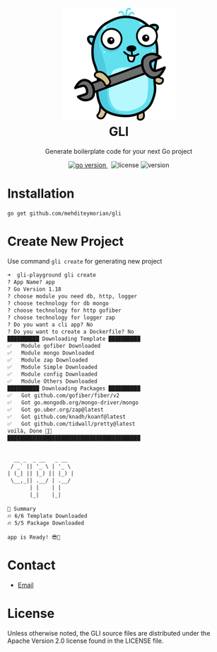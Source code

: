 <h1 align="center">
<img alt="Koi logo" src="assets/logo.svg" width="256px"/><br/>
GLI
</h1>
<p align="center">Generate boilerplate code for your next Go project</p>

<p align="center">
<a href="https://pkg.go.dev/github.com/mehditeymorian/gli/v3?tab=doc"target="_blank">
    <img src="https://img.shields.io/badge/Go-1.18+-00ADD8?style=for-the-badge&logo=go" alt="go version" />
</a>&nbsp;
<img src="https://img.shields.io/badge/license-apache_2.0-red?style=for-the-badge&logo=none" alt="license" />

<img src="https://img.shields.io/badge/Version-1.0.0-informational?style=for-the-badge&logo=none" alt="version" />
</p>

# Installation
```shell
go get github.com/mehditeymorian/gli
```

# Create New Project
Use command `gli create` for generating new project
```text
➜  gli-playground gli create
? App Name? app
? Go Version 1.18
? choose module you need db, http, logger
? choose technology for db mongo
? choose technology for http gofiber
? choose technology for logger zap
? Do you want a cli app? No
? Do you want to create a Dockerfile? No
██████████ Downloading Template ██████████
✅	Module gofiber Downloaded
✅	Module mongo Downloaded
✅	Module zap Downloaded
✅	Module Simple Downloaded
✅	Module config Downloaded
✅	Module Others Downloaded
██████████ Downloading Packages ██████████
✅	Got github.com/gofiber/fiber/v2
✅	Got go.mongodb.org/mongo-driver/mongo
✅	Got go.uber.org/zap@latest
✅	Got github.com/knadh/koanf@latest
✅	Got github.com/tidwall/pretty@latest
voilà, Done 🤌🏻
██████████████████████████████████████████


  __ _  _ __   _ __
 / _` || '_ \ | '_ \
| (_| || |_) || |_) |
 \__,_|| .__/ | .__/
       | |    | |
       |_|    |_|

📝 Summary
🔥 6/6 Template Downloaded
🔥 5/5 Package Downloaded

app is Ready! 😎🙌
```

# Contact
- [Email](mailto:mehditeymorian322@gmail.com)

# License
Unless otherwise noted, the GLI source files are distributed under the Apache Version 2.0 license found in the LICENSE file.
